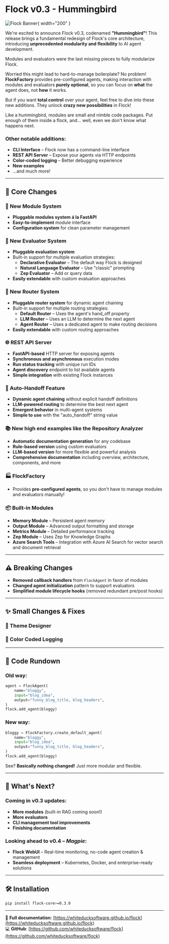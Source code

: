 # Flock v0.3 - Hummingbird  

![Flock Banner](../assets/images/hummingbird.png){ width="200" }

We're excited to announce Flock v0.3, codenamed **"Hummingbird"**! This release brings a fundamental redesign of Flock's core architecture, introducing **unprecedented modularity and flexibility** to AI agent development.  

Modules and evaluators were the last missing pieces to fully modularize Flock.  

Worried this might lead to hard-to-manage boilerplate? No problem! **FlockFactory** provides pre-configured agents, making interaction with modules and evaluators **purely optional**, so you can focus on **what** the agent does, not **how** it works.  

But if you want **total control** over your agent, feel free to dive into these new additions. They unlock **crazy new possibilities** in Flock!  

Like a hummingbird, modules are small and nimble code packages. Put enough of them inside a flock, and... well, even we don't know what happens next.  

### Other notable additions:  
- **CLI Interface** – Flock now has a command-line interface  
- **REST API Server** – Expose your agents via HTTP endpoints
- **Color-coded logging** – Better debugging experience  
- **New examples**  
- ...and much more!  

---

## 🚀 Core Changes   

### 🎯 New Module System   
- **Pluggable modules system á la FastAPI**   
- **Easy-to-implement** module interface  
- **Configuration system** for clean parameter management  

### 🔄 New Evaluator System  
- **Pluggable evaluation system**  
- Built-in support for multiple evaluation strategies:  
  - **Declarative Evaluator** – The default way Flock is designed  
  - **Natural Language Evaluator** – Use "classic" prompting  
  - **Zep Evaluator** – Add or query data
- **Easily extendable** with custom evaluation approaches  

### 🔀 New Router System
- **Pluggable router system** for dynamic agent chaining
- Built-in support for multiple routing strategies:
  - **Default Router** – Uses the agent's hand_off property
  - **LLM Router** – Uses an LLM to determine the next agent
  - **Agent Router** – Uses a dedicated agent to make routing decisions
- **Easily extendable** with custom routing approaches

### 🌐 REST API Server
- **FastAPI-based** HTTP server for exposing agents
- **Synchronous and asynchronous** execution modes
- **Run status tracking** with unique run IDs
- **Agent discovery** endpoint to list available agents
- **Simple integration** with existing Flock instances

### 🔄 Auto-Handoff Feature
- **Dynamic agent chaining** without explicit handoff definitions
- **LLM-powered routing** to determine the best next agent
- **Emergent behavior** in multi-agent systems
- **Simple to use** with the "auto_handoff" string value

### 📚 New high end examples like the Repository Analyzer
- **Automatic documentation generation** for any codebase
- **Rule-based version** using custom evaluators
- **LLM-based version** for more flexible and powerful analysis
- **Comprehensive documentation** including overview, architecture, components, and more

### 🏭 FlockFactory    
- Provides **pre-configured agents**, so you don't have to manage modules and evaluators manually!  

### 📦 Built-in Modules  
- **Memory Module** – Persistent agent memory  
- **Output Module** – Advanced output formatting and storage  
- **Metrics Module** – Detailed performance tracking  
- **Zep Module** – Uses Zep for Knowledge Graphs
- **Azure Search Tools** – Integration with Azure AI Search for vector search and document retrieval

---

## ⚠️ Breaking Changes  
- **Removed callback handlers** from `FlockAgent` in favor of modules  
- **Changed agent initialization** pattern to support evaluators  
- **Simplified module lifecycle hooks** (removed redundant pre/post hooks)  

---

## ✨ Small Changes & Fixes 

### 🎨 Theme Designer

### 🌈 Color Coded Logging

---

## 📜 Code Rundown  

### Old way:  
```python
agent = FlockAgent(
    name="bloggy",
    input="blog_idea",
    output="funny_blog_title, blog_headers",
)
flock.add_agent(bloggy)
```  

### New way:  
```python
bloggy = FlockFactory.create_default_agent(
    name="bloggy",
    input="blog_idea",
    output="funny_blog_title, blog_headers",
)
flock.add_agent(bloggy)
```  

See? **Basically nothing changed!** Just more modular and flexible.  

---

## 🔮 What's Next?  

### Coming in v0.3 updates:  
- **More modules** (built-in RAG coming soon!)  
- **More evaluators**  
- **CLI management tool improvements**  
- **Finishing documentation**

### Looking ahead to v0.4 – *Magpie*:  
- **Flock WebUI** – Real-time monitoring, no-code agent creation & management  
- **Seamless deployment** – Kubernetes, Docker, and enterprise-ready solutions  

---

## 🛠 Installation  

```bash
pip install flock-core>=0.3.0
```  

---  

📖 **Full documentation**: [https://whiteducksoftware.github.io/flock](https://whiteducksoftware.github.io/flock)  
💻 **GitHub**: [https://github.com/whiteducksoftware/flock](https://github.com/whiteducksoftware/flock)
